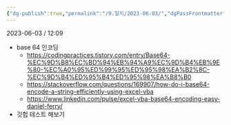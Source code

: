 ```yaml
---
{"dg-publish":true,"permalink":"/9.일지/2023-06-03/","dgPassFrontmatter":true,"noteIcon":""}
---
```




2023-06-03 / 12:09 

- base 64 인코딩
	- https://codingpractices.tistory.com/entry/Base64-%EC%9D%B8%EC%BD%94%EB%94%A9%EC%9D%B4%EB%9E%80-%EC%A0%95%ED%99%95%ED%95%98%EA%B2%8C-%EC%9D%B4%ED%95%B4%ED%95%98%EA%B8%B0
	- https://stackoverflow.com/questions/169907/how-do-i-base64-encode-a-string-efficiently-using-excel-vba
	- https://www.linkedin.com/pulse/excel-vba-base64-encoding-easy-daniel-ferry/
- 깃헙 테스트 해보기